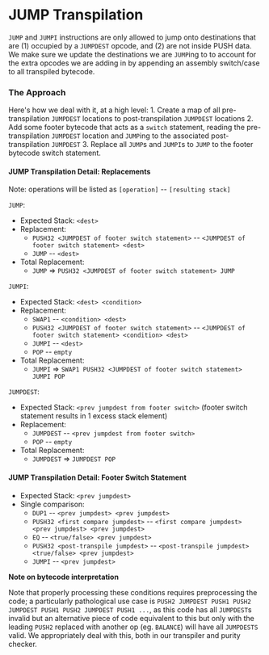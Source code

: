 # JUMP Transpilation

`JUMP` and `JUMPI` instructions are only allowed to jump onto destinations that are \(1\) occupied by a `JUMPDEST` opcode, and \(2\) are not inside PUSH data. We make sure we update the destinations we are `JUMP`ing to to account for the extra opcodes we are adding in by appending an assembly switch/case to all transpiled bytecode.

### The Approach

Here's how we deal with it, at a high level: 1. Create a map of all pre-transpilation `JUMPDEST` locations to post-transpilation `JUMPDEST` locations 2. Add some footer bytecode that acts as a `switch` statement, reading the pre-transpilation `JUMPDEST` location and `JUMP`ing to the associated post-transpilation `JUMPDEST` 3. Replace all `JUMP`s and `JUMPI`s to `JUMP` to the footer bytecode switch statement.

#### JUMP Transpilation Detail: Replacements
Note: operations will be listed as `[operation]` -- `[resulting stack]`

`JUMP`:
- Expected Stack: `<dest>`
- Replacement:
  - `PUSH32 <JUMPDEST of footer switch statement>` -- `<JUMPDEST of footer switch statement> <dest>`
  - `JUMP` -- `<dest>`
- Total Replacement:
  - `JUMP` => `PUSH32 <JUMPDEST of footer switch statement> JUMP`

`JUMPI`:
- Expected Stack: `<dest> <condition>`
- Replacement:
  - `SWAP1` -- `<condition> <dest>`
  - `PUSH32 <JUMPDEST of footer switch statement>` -- `<JUMPDEST of footer switch statement> <condition> <dest>`
  - `JUMPI` -- `<dest>`
  - `POP` -- `empty`
- Total Replacement:
  - `JUMPI` => `SWAP1 PUSH32 <JUMPDEST of footer switch statement> JUMPI POP`

`JUMPDEST`:
- Expected Stack: `<prev jumpdest from footer switch>` (footer switch statement results in 1 excess stack element)
- Replacement:
  - `JUMPDEST` -- `<prev jumpdest from footer switch>` 
  - `POP` -- `empty`
- Total Replacement:
  - `JUMPDEST` => `JUMPDEST POP`

#### JUMP Transpilation Detail: Footer Switch Statement
- Expected Stack: `<prev jumpdest>`
- Single comparison:
  - `DUP1` -- `<prev jumpdest> <prev jumpdest>`
  - `PUSH32 <first compare jumpdest>` -- `<first compare jumpdest> <prev jumpdest> <prev jumpdest>`
  - `EQ` -- `<true/false> <prev jumpdest>`
  - `PUSH32 <post-transpile jumpdest>` -- `<post-transpile jumpdest> <true/false> <prev jumpdest>`
  - `JUMPI` -- `<prev jumpdest>`

**Note on bytecode interpretation**

Note that properly processing these conditions requires preprocessing the code; a particularly pathological use case is `PUSH2 JUMPDEST PUSH1 PUSH2 JUMPDEST PUSH1 PUSH2 JUMPDEST PUSH1 ...`, as this code has all `JUMPDEST`s invalid but an alternative piece of code equivalent to this but only with the leading `PUSH2` replaced with another op \(eg. `BALANCE`\) will have all `JUMPDESTS` valid. We appropriately deal with this, both in our transpiler and purity checker.

